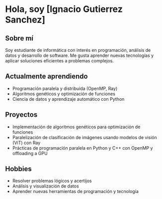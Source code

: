 # Hola, soy [Ignacio Gutierrez Sanchez]

## Sobre mí
Soy estudiante de informática con interés en programación, análisis de datos y desarrollo de software. Me gusta aprender nuevas tecnologías y aplicar soluciones eficientes a problemas complejos.

## Actualmente aprendiendo
- Programación paralela y distribuida (OpenMP, Ray)
- Algoritmos genéticos y optimización de funciones
- Ciencia de datos y aprendizaje automático con Python

## Proyectos
- Implementación de algoritmos genéticos para optimización de funciones
- Paralelización de clasificación de imágenes usando modelos de visión (ViT) con Ray
- Prácticas de programación paralela en Python y C++ con OpenMP y offloading a GPU

## Hobbies
- Resolver problemas lógicos y acertijos
- Análisis y visualización de datos
- Aprender nuevas herramientas de programación y tecnología
